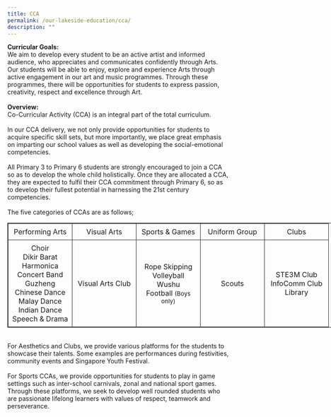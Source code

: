 ```yaml
---
title: CCA
permalink: /our-lakeside-education/cca/
description: ""
---
```






<b>Curricular Goals:</b><br>
We aim to develop every student to be an active artist and informed audience, who appreciates and communicates confidently through Arts. Our students will be able to enjoy, explore and experience Arts through active engagement in our art and music programmes. Through these programmes, there will be opportunities for students to express passion, creativity, respect and excellence through Art.
<br><br>
<b>Overview:</b>
<br>
Co-Curricular Activity (CCA) is an integral part of the total curriculum.
<br><br>
In our CCA delivery, we not only provide opportunities for students to acquire specific skill sets, but more importantly, we place great emphasis on imparting our school values as well as developing the social-emotional competencies.
<br><br>
All Primary 3 to Primary 6 students are strongly encouraged to join a CCA so as to develop the whole child holistically. Once they are allocated a CCA, they are expected to fulfil their CCA commitment through Primary 6, so as to develop their fullest potential in harnessing the 21st century competencies.
<br><br>
The five categories of CCAs are as follows;
<br>
<table style="border: 1px solid rgb(42, 42, 42); width: 773px;">
<tbody class="" style="margin: 0px; outline: 0px; padding: 0px;">
<tr>
<td width="128" style="padding: 8px; text-align: center; vertical-align: middle; border: 1px solid rgb(42, 42, 42);">Performing Arts</td>
<td width="128" style="padding: 8px; text-align: center; vertical-align: middle; border: 1px solid rgb(42, 42, 42);">Visual Arts</td>
<td width="128" style="padding: 8px; text-align: center; vertical-align: middle; border: 1px solid rgb(42, 42, 42);">Sports &amp; Games</td>
<td width="128" style="padding: 8px; text-align: center; vertical-align: middle; border: 1px solid rgb(42, 42, 42);">Uniform Group</td>
<td width="128" style="padding: 8px; text-align: center; vertical-align: middle; border: 1px solid rgb(42, 42, 42);">Clubs</td>
</tr>
<tr>
<td width="128" style="padding: 8px; text-align: center; vertical-align: middle; border: 1px solid rgb(42, 42, 42);">Choir<br>Dikir Barat<br>Harmonica<br>Concert Band<br>Guzheng<br>Chinese Dance<br>Malay Dance<br>Indian Dance<br>Speech & Drama
</td>
<td width="128" style="padding: 8px; text-align: center; vertical-align: middle; border: 1px solid rgb(42, 42, 42);">Visual Arts Club</td>
<td width="128" style="padding: 8px; text-align: center; vertical-align: middle; border: 1px solid rgb(42, 42, 42);">Rope Skipping<br>Volleyball<br>Wushu
	<br>Football <span style="font-size:10pt;">(Boys only)</span>
</td>
<td width="128" style="padding: 8px; text-align: center; vertical-align: middle; border: 1px solid rgb(42, 42, 42);">Scouts</td>
<td width="128" style="padding: 8px; text-align: center; vertical-align: middle; border: 1px solid rgb(42, 42, 42);">STE3M Club<br>InfoComm Club
<br>Library</td>
</tr>
</tbody>
</table>
<br>	
For Aesthetics and Clubs, we provide various platforms for the students to showcase their talents. Some examples are performances during festivities, community events and Singapore Youth Festival.
<br><br>
For Sports CCAs, we provide opportunities for students to play in game settings such as inter-school carnivals, zonal and national sport games. Through these platforms, we seek to develop well rounded students who are passionate lifelong learners with values of respect, teamwork and perseverance.